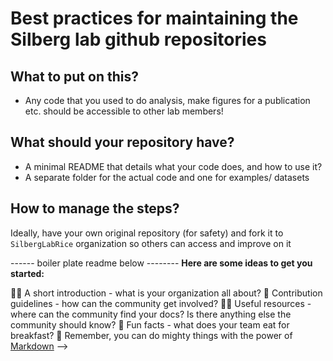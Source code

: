 # Best practices for maintaining the Silberg lab github repositories

## What to put on this?
- Any code that you used to do analysis, make figures for a publication etc. should be accessible to other lab members!

## What should your repository have?
- A minimal README that details what your code does, and how to use it?
- A separate folder for the actual code and one for examples/ datasets

## How to manage the steps?
Ideally, have your own original repository (for safety) and fork it to `SilbergLabRice` organization so others can access and improve on it

------ boiler plate readme below --------
**Here are some ideas to get you started:**

🙋‍♀️ A short introduction - what is your organization all about?
🌈 Contribution guidelines - how can the community get involved?
👩‍💻 Useful resources - where can the community find your docs? Is there anything else the community should know?
🍿 Fun facts - what does your team eat for breakfast?
🧙 Remember, you can do mighty things with the power of [Markdown](https://docs.github.com/github/writing-on-github/getting-started-with-writing-and-formatting-on-github/basic-writing-and-formatting-syntax)
-->
